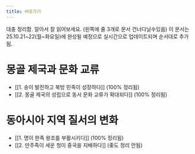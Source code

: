 ```yaml
---
title: 바로가기
---
```

대충 정리함. 알아서 잘 읽어보세요. (왼쪽에 줄 3개로 문서 건너다닐수있음)
이 문서는 25.10.21~22(월~화요일)에 완성될 예정으로 실시간으로 업데이트되며 순서대로 추가됨.

# 몽골 제국과 문화 교류
- [[1. 송이 발전하고 북방 민족이 성장하다]] (100% 정리됨)
- [[2. 몽골 제국의 성립으로 동서 문화 교류가 확대되다]] (100% 정리됨)
# 동아시아 지역 질서의 변화
- [[1. 명이 한족 왕조를 부활시키다]] (100% 정리됨)
- [[2. 만주족이 세운 청이 중국을 지배하다]] (좆도 정리 안됨)